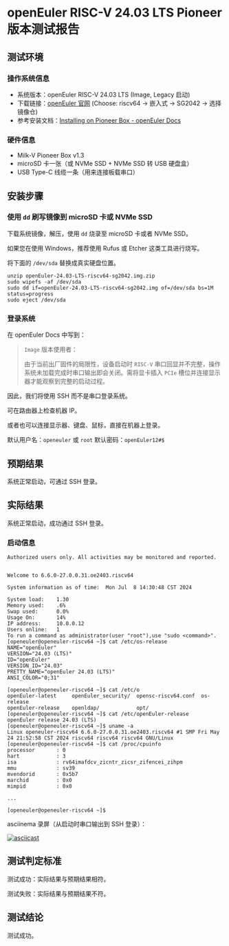 # openEuler RISC-V 24.03 LTS Pioneer 版本测试报告

## 测试环境

### 操作系统信息

- 系统版本：openEuler RISC-V 24.03 LTS (Image, Legacy 启动)
- 下载链接：[openEuler 官网](https://www.openeuler.org/en/download/archive/detail/?version=openEuler%2024.03%20LTS) (Choose: riscv64 -> 嵌入式 -> SG2042 -> 选择镜像仓)
- 参考安装文档：[Installing on Pioneer Box - openEuler Docs](https://docs.openeuler.org/zh/docs/24.03_LTS/docs/Installation/RISC-V-Pioneer1.3.html)

### 硬件信息

- Milk-V Pioneer Box v1.3
- microSD 卡一张（或 NVMe SSD + NVMe SSD 转 USB 硬盘盒）
- USB Type-C 线缆一条（用来连接板载串口）

## 安装步骤

### 使用 `dd` 刷写镜像到 microSD 卡或 NVMe SSD

下载系统镜像，解压，使用 `dd` 烧录至 microSD 卡或者 NVMe SSD。

如果您在使用 Windows，推荐使用 Rufus 或 Etcher 这类工具进行烧写。

将下面的 `/dev/sda` 替换成真实硬盘位置。

```shell
unzip openEuler-24.03-LTS-riscv64-sg2042.img.zip
sudo wipefs -af /dev/sda
sudo dd if=openEuler-24.03-LTS-riscv64-sg2042.img of=/dev/sda bs=1M status=progress
sudo eject /dev/sda
```

### 登录系统

在 openEuler Docs 中写到：

> `Image` 版本使用者：
> 
> 由于当前出厂固件的局限性，设备启动时 `RISC-V` 串口回显并不完整，操作系统未加载完成时串口输出即会关闭。需将显卡插入 `PCIe` 槽位并连接显示器才能观察到完整的启动过程。

因此，我们将使用 SSH 而不是串口登录系统。

可在路由器上检查机器 IP。

或者也可以连接显示器、键盘、鼠标，直接在机器上登录。

默认用户名：`openeuler` 或 `root`
默认密码：`openEuler12#$`

## 预期结果

系统正常启动，可通过 SSH 登录。

## 实际结果

系统正常启动，成功通过 SSH 登录。

### 启动信息

```log
Authorized users only. All activities may be monitored and reported.


Welcome to 6.6.0-27.0.0.31.oe2403.riscv64

System information as of time:  Mon Jul  8 14:30:48 CST 2024

System load:    1.30
Memory used:    .6%
Swap used:      0.0%
Usage On:       14%
IP address:     10.0.0.12
Users online:   1
To run a command as administrator(user "root"),use "sudo <command>".
[openeuler@openeuler-riscv64 ~]$ cat /etc/os-release 
NAME="openEuler"
VERSION="24.03 (LTS)"
ID="openEuler"
VERSION_ID="24.03"
PRETTY_NAME="openEuler 24.03 (LTS)"
ANSI_COLOR="0;31"

[openeuler@openeuler-riscv64 ~]$ cat /etc/o
openEuler-latest     openEuler_security/  opensc-riscv64.conf  os-release           
openEuler-release    openldap/            opt/                 
[openeuler@openeuler-riscv64 ~]$ cat /etc/openEuler-release 
openEuler release 24.03 (LTS)
[openeuler@openeuler-riscv64 ~]$ uname -a
Linux openeuler-riscv64 6.6.0-27.0.0.31.oe2403.riscv64 #1 SMP Fri May 24 21:52:58 CST 2024 riscv64 riscv64 riscv64 GNU/Linux
[openeuler@openeuler-riscv64 ~]$ cat /proc/cpuinfo 
processor       : 0
hart            : 3
isa             : rv64imafdcv_zicntr_zicsr_zifencei_zihpm
mmu             : sv39
mvendorid       : 0x5b7
marchid         : 0x0
mimpid          : 0x0

...

[openeuler@openeuler-riscv64 ~]$
```

asciinema 录屏（从启动时串口输出到 SSH 登录）：

[![asciicast](https://asciinema.org/a/ffNh01g1dltQqIOwGRl4Re9ri.svg)](https://asciinema.org/a/ffNh01g1dltQqIOwGRl4Re9ri)

## 测试判定标准

测试成功：实际结果与预期结果相符。

测试失败：实际结果与预期结果不符。

## 测试结论

测试成功。
